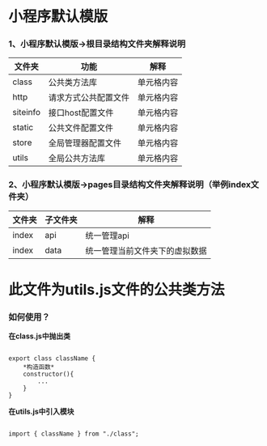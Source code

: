 <h1>小程序默认模版</h1>
<h3>1、小程序默认模版->根目录结构文件夹解释说明</h3>

| 文件夹    | 功能             | 解释     |
|----------|------------------|----------|
| class    | 公共类方法库       | 单元格内容 |
| http     | 请求方式公共配置文件 | 单元格内容 |
| siteinfo | 接口host配置文件   | 单元格内容 |
| static   | 公共文件配置文件   | 单元格内容 |
| store    | 全局管理器配置文件  | 单元格内容 |
| utils    | 全局公共方法库     | 单元格内容 |
<h3>2、小程序默认模版->pages目录结构文件夹解释说明（举例index文件夹）</h3>

| 文件夹    | 子文件夹             | 解释     |
|----------|------------------|----------|
| index    | api       | 统一管理api |
| index     | data | 统一管理当前文件夹下的虚拟数据 |
<h1>此文件为utils.js文件的公共类方法</h1>
<h3>如何使用？</h3>

**在class.js中抛出类**

``` 

export class className {
    *构造函数*
    constructor(){
        ...
    }
}
```

 **在utils.js中引入模块**

``` 

import { className } from "./class"; 
```
